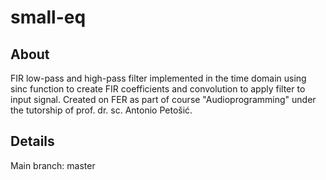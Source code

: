 # small-eq

## About
FIR low-pass and high-pass filter implemented in the time domain using sinc function to create FIR coefficients and convolution to apply filter to input signal. Created on FER as part of course "Audioprogramming" under the tutorship of prof. dr. sc. Antonio Petošić.

## Details
Main branch: master
